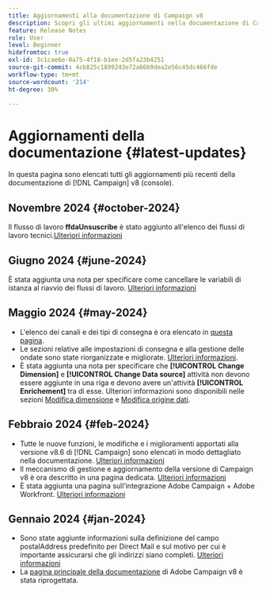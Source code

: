 ```yaml
---
title: Aggiornamenti alla documentazione di Campaign v8
description: Scopri gli ultimi aggiornamenti nella documentazione di Campaign v8
feature: Release Notes
role: User
level: Beginner
hidefromtoc: true
exl-id: 3c1cae6e-0a75-4f18-b1ee-2d5fa23b4251
source-git-commit: 4cb825c1899243e72a66b9dea2e56c45dc466fde
workflow-type: tm+mt
source-wordcount: '214'
ht-degree: 30%

---
```


# Aggiornamenti della documentazione {#latest-updates}

In questa pagina sono elencati tutti gli aggiornamenti più recenti della documentazione di [!DNL Campaign] v8 (console).

## Novembre 2024 {#october-2024}

Il flusso di lavoro **ffdaUnsuscribe** è stato aggiunto all&#39;elenco dei flussi di lavoro tecnici.[Ulteriori informazioni](../../automation/workflow/technical-workflows.md)

## Giugno 2024 {#june-2024}

È stata aggiunta una nota per specificare come cancellare le variabili di istanza al riavvio dei flussi di lavoro. [Ulteriori informazioni](../../automation/workflow/start-a-workflow.md)

## Maggio 2024 {#may-2024}

* L&#39;elenco dei canali e dei tipi di consegna è ora elencato in [questa pagina](create-message.md).
* Le sezioni relative alle impostazioni di consegna e alla gestione delle ondate sono state riorganizzate e migliorate. [Ulteriori informazioni](../send/configure-and-send.md).
* È stata aggiunta una nota per specificare che **[!UICONTROL Change Dimension]** e **[!UICONTROL Change Data source]** attività non devono essere aggiunte in una riga e devono avere un&#39;attività **[!UICONTROL Enrichement]** tra di esse. Ulteriori informazioni sono disponibili nelle sezioni [Modifica dimensione](../../automation/workflow/change-dimension.md) e [Modifica origine dati](../../automation/workflow/change-data-source.md).

## Febbraio 2024 {#feb-2024}

* Tutte le nuove funzioni, le modifiche e i miglioramenti apportati alla versione v8.6 di [!DNL Campaign] sono elencati in modo dettagliato nella documentazione. [Ulteriori informazioni](release-notes.md)
* Il meccanismo di gestione e aggiornamento della versione di Campaign v8 è ora descritto in una pagina dedicata. [Ulteriori informazioni](upgrades.md)
* È stata aggiunta una pagina sull’integrazione Adobe Campaign + Adobe Workfront. [Ulteriori informazioni](../connect/ac-workfront.md)

## Gennaio 2024 {#jan-2024}

* Sono state aggiunte informazioni sulla definizione del campo postalAddress predefinito per Direct Mail e sul motivo per cui è importante assicurarsi che gli indirizzi siano completi. [Ulteriori informazioni](../send/direct-mail.md)
* La [pagina principale della documentazione](../campaign-home.md) di Adobe Campaign v8 è stata riprogettata.
